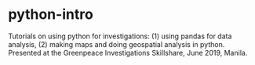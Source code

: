 # python-intro
Tutorials on using python for investigations: (1) using pandas for data analysis, (2) making maps and doing geospatial analysis in python. Presented at the Greenpeace Investigations Skillshare, June 2019, Manila.
